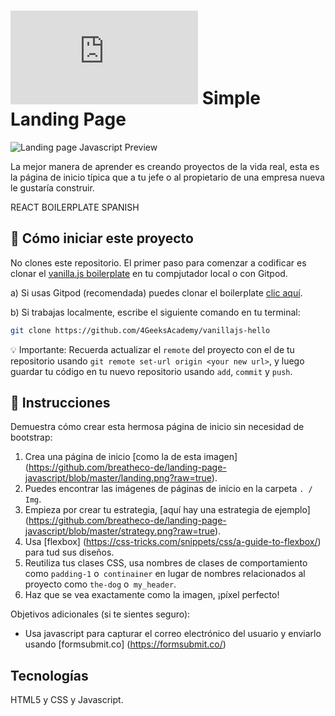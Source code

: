# ![alt text](https://assets.breatheco.de/apis/img/images.php?blob&random&cat=icon&tags=breathecode,32)  Simple Landing Page

![Landing page Javascript Preview](https://github.com/breatheco-de/landing-page-javascript/blob/master/preview.gif?raw=true)

La mejor manera de aprender es creando proyectos de la vida real, esta es la página de inicio típica que a tu jefe o al propietario de una empresa nueva le gustaría construir.

REACT BOILERPLATE SPANISH

## 🌱  Cómo iniciar este proyecto

No clones este repositorio. El primer paso para comenzar a codificar es clonar el [vanilla.js boilerplate](hhttps://github.com/4GeeksAcademy/vanillajs-hello) en tu compjutador local o con Gitpod.

a) Si usas Gitpod (recomendada) puedes clonar el boilerplate [clic aquí](https://github.com/4GeeksAcademy/vanillajs-hello).

b) Si trabajas localmente, escribe el siguiente comando en tu terminal: 
```sh
git clone https://github.com/4GeeksAcademy/vanillajs-hello
````

💡 Importante: Recuerda actualizar el `remote` del proyecto con el de tu repositorio usando `git remote set-url origin <your new url>`, y luego guardar tu código en tu nuevo repositorio usando `add`, `commit` y `push`.


## 📝 Instrucciones

Demuestra cómo crear esta hermosa página de inicio sin necesidad de bootstrap:

1. Crea una página de inicio [como la de esta imagen] (https://github.com/breatheco-de/landing-page-javascript/blob/master/landing.png?raw=true).
2. Puedes encontrar las imágenes  de páginas de inicio en la carpeta `. / Img`.
3. Empieza por crear tu estrategia, [aquí hay una estrategia de ejemplo] (https://github.com/breatheco-de/landing-page-javascript/blob/master/strategy.png?raw=true).
4. Usa [flexbox] (https://css-tricks.com/snippets/css/a-guide-to-flexbox/) para tud sus diseños.
5. Reutiliza tus clases CSS, usa nombres de clases de comportamiento como `padding-1` o` continainer` en lugar de nombres relacionados al proyecto como `the-dog` o` my_header`.
6. Haz que se vea exactamente como la imagen, ¡píxel perfecto!

Objetivos adicionales (si te sientes seguro):

+ Usa javascript para capturar el correo electrónico del usuario y enviarlo usando [formsubmit.co] (https://formsubmit.co/)

## Tecnologías

HTML5 y CSS y Javascript.

